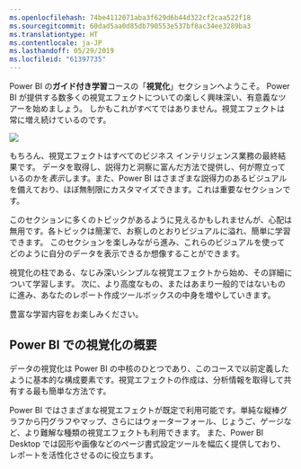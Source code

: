 ```yaml
---
ms.openlocfilehash: 74be4112071aba3f629d6b44d322cf2caa522f18
ms.sourcegitcommit: 60dad5aa0d85db790553e537bf8ac34ee3289ba3
ms.translationtype: HT
ms.contentlocale: ja-JP
ms.lasthandoff: 05/29/2019
ms.locfileid: "61397735"
---
```

Power BI の**ガイド付き学習**コースの「**視覚化**」セクションへようこそ。 Power BI が提供する数多くの視覚エフェクトについての楽しく興味深い、有意義なツアーを始めましょう。 しかもこれがすべてではありません。視覚エフェクトは常に増え続けているのです。

![](media/3-1-intro-visualizations/3-1_1.png)

もちろん、視覚エフェクトはすべてのビジネス インテリジェンス業務の最終結果です。 データを取得し、説得力と洞察に富んだ方法で提供し、何が際立っているのかを*表示*します。また、Power BI はさまざまな説得力のあるビジュアルを備えており、ほぼ無制限にカスタマイズできます。これは重要なセクションです。

このセクションに多くのトピックがあるように見えるかもしれませんが、心配は無用です。各トピックは簡潔で、お察しのとおりビジュアルに溢れ、簡単に学習できます。 このセクションを楽しみながら進み、これらのビジュアルを使ってどのように自分のデータを表示できるか想像することができます。

視覚化の柱である、なじみ深いシンプルな視覚エフェクトから始め、その詳細について学習します。 次に、より高度なもの、またはあまり一般的ではないものに進み、あなたのレポート作成ツールボックスの中身を増やしていきます。

豊富な学習内容をお楽しみください。

## <a name="introduction-to-visuals-in-power-bi"></a>Power BI での視覚化の概要
データの視覚化は Power BI の中核のひとつであり、このコースで以前定義したように基本的な構成要素です。視覚エフェクトの作成は、分析情報を取得して共有する最も簡単な方法です。

Power BI ではさまざまな視覚エフェクトが既定で利用可能です。単純な縦棒グラフから円グラフやマップ、さらにはウォーターフォール、じょうご、ゲージなど、より難解な種類の視覚エフェクトも利用できます。 また、Power BI Desktop では図形や画像などのページ書式設定ツールを幅広く提供しており、レポートを活性化させるのに役立ちます。

